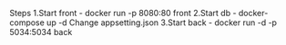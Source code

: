 Steps
1.Start front - docker run -p 8080:80 front 
2.Start db - docker-compose up -d
Change appsetting.json
3.Start back - docker run -d -p 5034:5034 back

